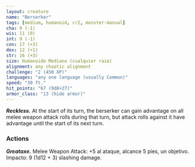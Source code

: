 ```yaml
---
layout: creature
name: "Berserker"
tags: [medium, humanoid, cr2, monster-manual]
cha: 9 (-1)
wis: 11 (0)
int: 9 (-1)
con: 17 (+3)
dex: 12 (+1)
str: 16 (+3)
size: Humanoide Mediano (cualquier raza)
alignment: any chaotic alignment
challenge: "2 (450 XP)"
languages: "any one language (usually Common)"
speed: "30 ft."
hit_points: "67 (9d8+27)"
armor_class: "13 (hide armor)"
---
```


***Reckless.*** At the start of its turn, the berserker can gain advantage on all melee weapon attack rolls during that turn, but attack rolls against it have advantage until the start of its next turn.

### Actions

***Greataxe.*** Melee Weapon Attack: +5 al ataque, alcance 5 pies, un objetivo. Impacto: 9 (1d12 + 3) slashing damage.